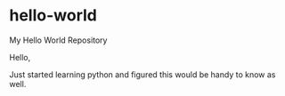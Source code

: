# hello-world
My Hello World Repository

Hello,

Just started learning python and figured this would be handy to know as well. 
